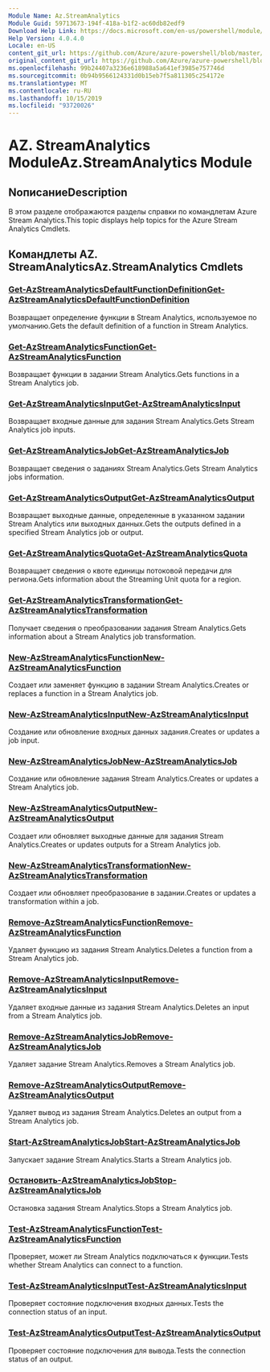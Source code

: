 ```yaml
---
Module Name: Az.StreamAnalytics
Module Guid: 59713673-194f-418a-b1f2-ac60db82edf9
Download Help Link: https://docs.microsoft.com/en-us/powershell/module/az.streamanalytics
Help Version: 4.0.4.0
Locale: en-US
content_git_url: https://github.com/Azure/azure-powershell/blob/master/src/StreamAnalytics/StreamAnalytics/help/Az.StreamAnalytics.md
original_content_git_url: https://github.com/Azure/azure-powershell/blob/master/src/StreamAnalytics/StreamAnalytics/help/Az.StreamAnalytics.md
ms.openlocfilehash: 99b24407a3236e618988a5a641ef3985e757746d
ms.sourcegitcommit: 0b94b9566124331d0b15eb7f5a811305c254172e
ms.translationtype: MT
ms.contentlocale: ru-RU
ms.lasthandoff: 10/15/2019
ms.locfileid: "93720026"
---
```

# <span data-ttu-id="b9ab4-101">AZ. StreamAnalytics Module</span><span class="sxs-lookup"><span data-stu-id="b9ab4-101">Az.StreamAnalytics Module</span></span>
## <span data-ttu-id="b9ab4-102">Nописание</span><span class="sxs-lookup"><span data-stu-id="b9ab4-102">Description</span></span>
<span data-ttu-id="b9ab4-103">В этом разделе отображаются разделы справки по командлетам Azure Stream Analytics.</span><span class="sxs-lookup"><span data-stu-id="b9ab4-103">This topic displays help topics for the Azure Stream Analytics Cmdlets.</span></span>

## <span data-ttu-id="b9ab4-104">Командлеты AZ. StreamAnalytics</span><span class="sxs-lookup"><span data-stu-id="b9ab4-104">Az.StreamAnalytics Cmdlets</span></span>
### [<span data-ttu-id="b9ab4-105">Get-AzStreamAnalyticsDefaultFunctionDefinition</span><span class="sxs-lookup"><span data-stu-id="b9ab4-105">Get-AzStreamAnalyticsDefaultFunctionDefinition</span></span>](Get-AzStreamAnalyticsDefaultFunctionDefinition.md)
<span data-ttu-id="b9ab4-106">Возвращает определение функции в Stream Analytics, используемое по умолчанию.</span><span class="sxs-lookup"><span data-stu-id="b9ab4-106">Gets the default definition of a function in Stream Analytics.</span></span>

### [<span data-ttu-id="b9ab4-107">Get-AzStreamAnalyticsFunction</span><span class="sxs-lookup"><span data-stu-id="b9ab4-107">Get-AzStreamAnalyticsFunction</span></span>](Get-AzStreamAnalyticsFunction.md)
<span data-ttu-id="b9ab4-108">Возвращает функции в задании Stream Analytics.</span><span class="sxs-lookup"><span data-stu-id="b9ab4-108">Gets functions in a Stream Analytics job.</span></span>

### [<span data-ttu-id="b9ab4-109">Get-AzStreamAnalyticsInput</span><span class="sxs-lookup"><span data-stu-id="b9ab4-109">Get-AzStreamAnalyticsInput</span></span>](Get-AzStreamAnalyticsInput.md)
<span data-ttu-id="b9ab4-110">Возвращает входные данные для задания Stream Analytics.</span><span class="sxs-lookup"><span data-stu-id="b9ab4-110">Gets Stream Analytics job inputs.</span></span>

### [<span data-ttu-id="b9ab4-111">Get-AzStreamAnalyticsJob</span><span class="sxs-lookup"><span data-stu-id="b9ab4-111">Get-AzStreamAnalyticsJob</span></span>](Get-AzStreamAnalyticsJob.md)
<span data-ttu-id="b9ab4-112">Возвращает сведения о заданиях Stream Analytics.</span><span class="sxs-lookup"><span data-stu-id="b9ab4-112">Gets Stream Analytics jobs information.</span></span>

### [<span data-ttu-id="b9ab4-113">Get-AzStreamAnalyticsOutput</span><span class="sxs-lookup"><span data-stu-id="b9ab4-113">Get-AzStreamAnalyticsOutput</span></span>](Get-AzStreamAnalyticsOutput.md)
<span data-ttu-id="b9ab4-114">Возвращает выходные данные, определенные в указанном задании Stream Analytics или выходных данных.</span><span class="sxs-lookup"><span data-stu-id="b9ab4-114">Gets the outputs defined in a specified Stream Analytics job or output.</span></span>

### [<span data-ttu-id="b9ab4-115">Get-AzStreamAnalyticsQuota</span><span class="sxs-lookup"><span data-stu-id="b9ab4-115">Get-AzStreamAnalyticsQuota</span></span>](Get-AzStreamAnalyticsQuota.md)
<span data-ttu-id="b9ab4-116">Возвращает сведения о квоте единицы потоковой передачи для региона.</span><span class="sxs-lookup"><span data-stu-id="b9ab4-116">Gets information about the Streaming Unit quota for a region.</span></span>

### [<span data-ttu-id="b9ab4-117">Get-AzStreamAnalyticsTransformation</span><span class="sxs-lookup"><span data-stu-id="b9ab4-117">Get-AzStreamAnalyticsTransformation</span></span>](Get-AzStreamAnalyticsTransformation.md)
<span data-ttu-id="b9ab4-118">Получает сведения о преобразовании задания Stream Analytics.</span><span class="sxs-lookup"><span data-stu-id="b9ab4-118">Gets information about a Stream Analytics job transformation.</span></span>

### [<span data-ttu-id="b9ab4-119">New-AzStreamAnalyticsFunction</span><span class="sxs-lookup"><span data-stu-id="b9ab4-119">New-AzStreamAnalyticsFunction</span></span>](New-AzStreamAnalyticsFunction.md)
<span data-ttu-id="b9ab4-120">Создает или заменяет функцию в задании Stream Analytics.</span><span class="sxs-lookup"><span data-stu-id="b9ab4-120">Creates or replaces a function in a Stream Analytics job.</span></span>

### [<span data-ttu-id="b9ab4-121">New-AzStreamAnalyticsInput</span><span class="sxs-lookup"><span data-stu-id="b9ab4-121">New-AzStreamAnalyticsInput</span></span>](New-AzStreamAnalyticsInput.md)
<span data-ttu-id="b9ab4-122">Создание или обновление входных данных задания.</span><span class="sxs-lookup"><span data-stu-id="b9ab4-122">Creates or updates a job input.</span></span>

### [<span data-ttu-id="b9ab4-123">New-AzStreamAnalyticsJob</span><span class="sxs-lookup"><span data-stu-id="b9ab4-123">New-AzStreamAnalyticsJob</span></span>](New-AzStreamAnalyticsJob.md)
<span data-ttu-id="b9ab4-124">Создание или обновление задания Stream Analytics.</span><span class="sxs-lookup"><span data-stu-id="b9ab4-124">Creates or updates a Stream Analytics job.</span></span>

### [<span data-ttu-id="b9ab4-125">New-AzStreamAnalyticsOutput</span><span class="sxs-lookup"><span data-stu-id="b9ab4-125">New-AzStreamAnalyticsOutput</span></span>](New-AzStreamAnalyticsOutput.md)
<span data-ttu-id="b9ab4-126">Создает или обновляет выходные данные для задания Stream Analytics.</span><span class="sxs-lookup"><span data-stu-id="b9ab4-126">Creates or updates outputs for a Stream Analytics job.</span></span>

### [<span data-ttu-id="b9ab4-127">New-AzStreamAnalyticsTransformation</span><span class="sxs-lookup"><span data-stu-id="b9ab4-127">New-AzStreamAnalyticsTransformation</span></span>](New-AzStreamAnalyticsTransformation.md)
<span data-ttu-id="b9ab4-128">Создает или обновляет преобразование в задании.</span><span class="sxs-lookup"><span data-stu-id="b9ab4-128">Creates or updates a transformation within a job.</span></span>

### [<span data-ttu-id="b9ab4-129">Remove-AzStreamAnalyticsFunction</span><span class="sxs-lookup"><span data-stu-id="b9ab4-129">Remove-AzStreamAnalyticsFunction</span></span>](Remove-AzStreamAnalyticsFunction.md)
<span data-ttu-id="b9ab4-130">Удаляет функцию из задания Stream Analytics.</span><span class="sxs-lookup"><span data-stu-id="b9ab4-130">Deletes a function from a Stream Analytics job.</span></span>

### [<span data-ttu-id="b9ab4-131">Remove-AzStreamAnalyticsInput</span><span class="sxs-lookup"><span data-stu-id="b9ab4-131">Remove-AzStreamAnalyticsInput</span></span>](Remove-AzStreamAnalyticsInput.md)
<span data-ttu-id="b9ab4-132">Удаляет входные данные из задания Stream Analytics.</span><span class="sxs-lookup"><span data-stu-id="b9ab4-132">Deletes an input from a Stream Analytics job.</span></span>

### [<span data-ttu-id="b9ab4-133">Remove-AzStreamAnalyticsJob</span><span class="sxs-lookup"><span data-stu-id="b9ab4-133">Remove-AzStreamAnalyticsJob</span></span>](Remove-AzStreamAnalyticsJob.md)
<span data-ttu-id="b9ab4-134">Удаляет задание Stream Analytics.</span><span class="sxs-lookup"><span data-stu-id="b9ab4-134">Removes a Stream Analytics job.</span></span>

### [<span data-ttu-id="b9ab4-135">Remove-AzStreamAnalyticsOutput</span><span class="sxs-lookup"><span data-stu-id="b9ab4-135">Remove-AzStreamAnalyticsOutput</span></span>](Remove-AzStreamAnalyticsOutput.md)
<span data-ttu-id="b9ab4-136">Удаляет вывод из задания Stream Analytics.</span><span class="sxs-lookup"><span data-stu-id="b9ab4-136">Deletes an output from a Stream Analytics job.</span></span>

### [<span data-ttu-id="b9ab4-137">Start-AzStreamAnalyticsJob</span><span class="sxs-lookup"><span data-stu-id="b9ab4-137">Start-AzStreamAnalyticsJob</span></span>](Start-AzStreamAnalyticsJob.md)
<span data-ttu-id="b9ab4-138">Запускает задание Stream Analytics.</span><span class="sxs-lookup"><span data-stu-id="b9ab4-138">Starts a Stream Analytics job.</span></span>

### [<span data-ttu-id="b9ab4-139">Остановить-AzStreamAnalyticsJob</span><span class="sxs-lookup"><span data-stu-id="b9ab4-139">Stop-AzStreamAnalyticsJob</span></span>](Stop-AzStreamAnalyticsJob.md)
<span data-ttu-id="b9ab4-140">Остановка задания Stream Analytics.</span><span class="sxs-lookup"><span data-stu-id="b9ab4-140">Stops a Stream Analytics job.</span></span>

### [<span data-ttu-id="b9ab4-141">Test-AzStreamAnalyticsFunction</span><span class="sxs-lookup"><span data-stu-id="b9ab4-141">Test-AzStreamAnalyticsFunction</span></span>](Test-AzStreamAnalyticsFunction.md)
<span data-ttu-id="b9ab4-142">Проверяет, может ли Stream Analytics подключаться к функции.</span><span class="sxs-lookup"><span data-stu-id="b9ab4-142">Tests whether Stream Analytics can connect to a function.</span></span>

### [<span data-ttu-id="b9ab4-143">Test-AzStreamAnalyticsInput</span><span class="sxs-lookup"><span data-stu-id="b9ab4-143">Test-AzStreamAnalyticsInput</span></span>](Test-AzStreamAnalyticsInput.md)
<span data-ttu-id="b9ab4-144">Проверяет состояние подключения входных данных.</span><span class="sxs-lookup"><span data-stu-id="b9ab4-144">Tests the connection status of an input.</span></span>

### [<span data-ttu-id="b9ab4-145">Test-AzStreamAnalyticsOutput</span><span class="sxs-lookup"><span data-stu-id="b9ab4-145">Test-AzStreamAnalyticsOutput</span></span>](Test-AzStreamAnalyticsOutput.md)
<span data-ttu-id="b9ab4-146">Проверяет состояние подключения для вывода.</span><span class="sxs-lookup"><span data-stu-id="b9ab4-146">Tests the connection status of an output.</span></span>

